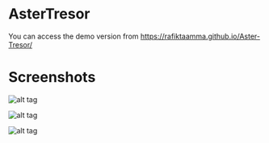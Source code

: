 # AsterTresor
You can access the demo version from  https://rafiktaamma.github.io/Aster-Tresor/

# Screenshots 

![alt tag](https://user-images.githubusercontent.com/26259070/104824808-89a9c080-5855-11eb-949c-7ec778b0a262.png)

![alt tag](https://user-images.githubusercontent.com/26259070/104824812-8b738400-5855-11eb-8b1d-2c0d0694ddb7.png)

![alt tag](https://user-images.githubusercontent.com/26259070/104824811-8a425700-5855-11eb-8024-f4ccdde38068.png)
